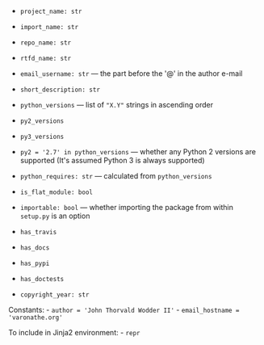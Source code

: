 - `project_name: str`
- `import_name: str`
- `repo_name: str`
- `rtfd_name: str`
- `email_username: str` — the part before the '@' in the author e-mail

- `short_description: str`

- `python_versions` — list of `"X.Y"` strings in ascending order
- `py2_versions`
- `py3_versions`
- `py2 = '2.7' in python_versions` — whether any Python 2 versions are
  supported (It's assumed Python 3 is always supported)
- `python_requires: str` — calculated from `python_versions`

- `is_flat_module: bool`
- `importable: bool` — whether importing the package from within `setup.py` is
  an option

- `has_travis`
- `has_docs`
- `has_pypi`
- `has_doctests`

- `copyright_year: str`

Constants:
    - `author = 'John Thorvald Wodder II'`
    - `email_hostname = 'varonathe.org'`

To include in Jinja2 environment:
    - `repr`
